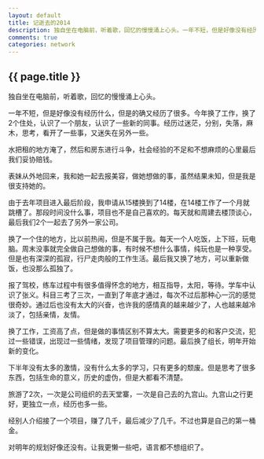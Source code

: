```yaml
---
layout: default
title: 记逝去的2014
description: 独自坐在电脑前，听着歌，回忆的慢慢涌上心头。一年不短，但是好像没有经历什么，但是的确又经历了很多。今年换了工作，换了2个住处
comments: true
categories: network
---
```

## {{ page.title }}

独自坐在电脑前，听着歌，回忆的慢慢涌上心头。

一年不短，但是好像没有经历什么，但是的确又经历了很多。今年换了工作，换了2个住处，认识了一个朋友，认识了一些新的同事。经历过迷茫，分别，失落，麻木，思考，看开了一些事，又迷失在另外一些。

水把租的地方淹了，然后和房东进行斗争，社会经验的不足和不想麻烦的心里最后我们妥协赔钱。

表妹从外地回来，我和她一起去报美容，做她想做的事，虽然结果未知，但是我是很支持她的。

由于去年项目进入最后阶段，我申请从15楼换到了14楼，在14楼工作了一个月就跳槽了。那段时间没什么事，项目也不是自己喜欢的。每天就和周建去楼顶谈心，最后我们2个一起去了另外一家公司。

换了一个住的地方，比以前热闹，但是不属于我。每天一个人吃饭，上下班，玩电脑。周末没事就完全做自己想做的事，有时候不想什么事情，纯玩也是一种享受。但是也有深深的孤寂，行尸走肉般的工作生活。最后我又换了地方，可以重新做饭，也没那么孤独了。

报了驾校，练车过程中有很多值得怀念的地方，相互指导，太阳，等待。学车中认识了张义。科目三考了三次，一直到了年底才通过，每次不过后那种心一沉的感觉很奇妙。通过后也没有太大的兴奋，也许我的感情真的越来越少了，人也越来越冷淡了，包括亲情，友情。

换了工作，工资高了点，但是做的事情区别不算太大。需要更多的和客户交流，犯过一些错误，出现过一些情绪，发现了项目管理的问题。最后换了组长，明年开始新的变化。

下半年没有太多的激情，没有什么太多的学习，只有更多的颓废。但是思考了很多东西，包括生命的意义，历史的虚伪，但是大都看不清楚。

旅游了2次，一次是公司组织的去天堂寨，一次是自己去的九宫山。九宫山之行更好，更独立一点，经历也多一些。

经别人介绍接了一个项目，赚了几千，最后减少了几千。不过也算是自己的第一桶金。

对明年的规划好像还没有。让我更懒一些吧，语言都不想组织了。